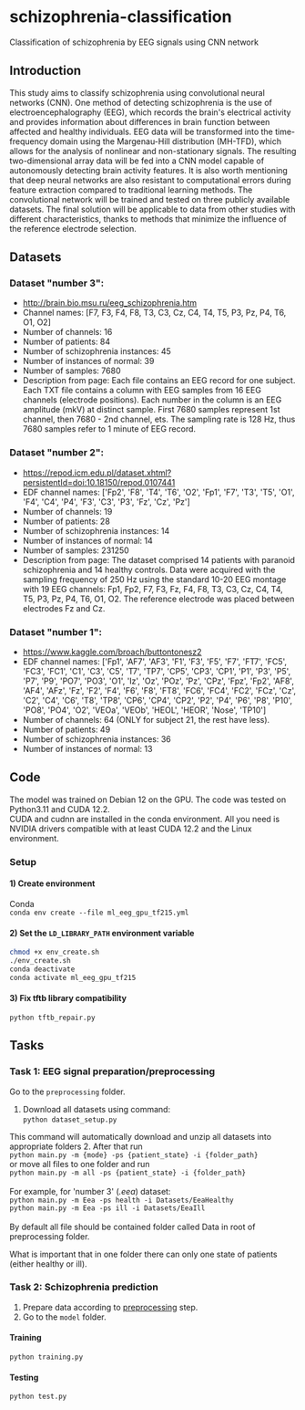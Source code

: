 # schizophrenia-classification
Classification of schizophrenia by EEG signals using CNN network

## Introduction
This study aims to classify schizophrenia using convolutional neural networks (CNN). One method of detecting schizophrenia is the use of electroencephalography (EEG), which records the brain's electrical activity and provides information about differences in brain function between affected and healthy individuals. EEG data will be transformed into the time-frequency domain using the Margenau-Hill distribution (MH-TFD), which allows for the analysis of nonlinear and non-stationary signals. The resulting two-dimensional array data will be fed into a CNN model capable of autonomously detecting brain activity features. It is also worth mentioning that deep neural networks are also resistant to computational errors during feature extraction compared to traditional learning methods. The convolutional network will be trained and tested on three publicly available datasets. The final solution will be applicable to data from other studies with different characteristics, thanks to methods that minimize the influence of the reference electrode selection.

## Datasets
### Dataset "number 3":
- http://brain.bio.msu.ru/eeg_schizophrenia.htm
- Channel names: [F7, F3, F4, F8, T3, C3, Cz, C4, T4, T5, P3, Pz, P4, T6, O1, O2]
- Number of channels: 16
- Number of patients: 84
- Number of schizophrenia instances: 45
- Number of instances of normal: 39
- Number of samples: 7680
- Description from page: Each file contains an EEG record for one subject. Each TXT file contains a column with EEG samples from 16 EEG channels (electrode positions). Each number in the column is an EEG amplitude (mkV) at distinct sample. First 7680 samples represent 1st channel, then 7680 - 2nd channel, ets. The sampling rate is 128 Hz, thus  7680 samples refer to 1 minute of EEG record.

### Dataset "number 2":
- https://repod.icm.edu.pl/dataset.xhtml?persistentId=doi:10.18150/repod.0107441
- EDF channel names: ['Fp2', 'F8', 'T4', 'T6', 'O2', 'Fp1', 'F7', 'T3', 'T5', 'O1', 'F4', 'C4', 'P4', 'F3', 'C3', 'P3', 'Fz', 'Cz', 'Pz']
- Number of channels: 19
- Number of patients: 28
- Number of schizophrenia instances: 14
- Number of instances of normal: 14
- Number of samples: 231250
- Description from page: The dataset comprised 14 patients with paranoid schizophrenia and 14 healthy controls. Data were acquired with the sampling frequency of 250 Hz using the standard 10-20 EEG montage with 19 EEG channels: Fp1, Fp2, F7, F3, Fz, F4, F8, T3, C3, Cz, C4, T4, T5, P3, Pz, P4, T6, O1, O2. The reference electrode was placed between electrodes Fz and Cz.

### Dataset "number 1":
- https://www.kaggle.com/broach/buttontonesz2
- EDF channel names: ['Fp1', 'AF7', 'AF3', 'F1', 'F3', 'F5', 'F7', 'FT7', 'FC5', 'FC3', 'FC1', 'C1', 'C3', 'C5', 'T7', 'TP7', 'CP5', 'CP3', 'CP1', 'P1', 'P3', 'P5', 'P7', 'P9', 'PO7', 'PO3', 'O1', 'Iz', 'Oz', 'POz', 'Pz', 'CPz', 'Fpz', 'Fp2', 'AF8', 'AF4', 'AFz', 'Fz', 'F2', 'F4', 'F6', 'F8', 'FT8', 'FC6', 'FC4', 'FC2', 'FCz', 'Cz', 'C2', 'C4', 'C6', 'T8', 'TP8', 'CP6', 'CP4', 'CP2', 'P2', 'P4', 'P6', 'P8', 'P10', 'PO8', 'PO4', 'O2', 'VEOa', 'VEOb', 'HEOL', 'HEOR', 'Nose', 'TP10']
- Number of channels: 64 (ONLY for subject 21, the rest have less).
- Number of patients: 49
- Number of schizophrenia instances: 36
- Number of instances of normal: 13

## Code
The model was trained on Debian 12 on the GPU.
The code was tested on Python3.11 and CUDA 12.2.<br>
CUDA and cudnn are installed in the conda environment. All you need is NVIDIA drivers compatible with at least CUDA 12.2 and the Linux environment.

### Setup
#### 1) Create environment
Conda<br>
`conda env create --file ml_eeg_gpu_tf215.yml`
#### 2) Set the `LD_LIBRARY_PATH` environment variable
```bash
chmod +x env_create.sh
./env_create.sh
conda deactivate
conda activate ml_eeg_gpu_tf215
```
#### 3) Fix tftb library compatibility
`python tftb_repair.py`

## Tasks
### Task 1: EEG signal preparation/preprocessing<a id='task-1'></a>
Go to the `preprocessing` folder.
1. Download all datasets using command:<br>
`python dataset_setup.py`

This command will automatically download and unzip all datasets into appropriate folders
2. After that run <br>
`python main.py -m {mode} -ps {patient_state} -i {folder_path}`<br>
or move all files to one folder and run<br>
`python main.py -m all -ps {patient_state} -i {folder_path}`<br><br>
For example, for 'number 3' (_.eea_) dataset:<br>
`python main.py -m Eea -ps health -i Datasets/EeaHealthy`<br>
`python main.py -m Eea -ps ill -i Datasets/EeaIll`<br><br>
By default all file should be contained folder called Data in root of preprocessing folder.

What is important that in one folder there can only one state of patients (either healthy or ill). 

### Task 2: Schizophrenia prediction
1. Prepare data according to [preprocessing](#task-1) step.<br>
2. Go to the `model` folder.
#### Training
`python training.py`
#### Testing
`python test.py`
